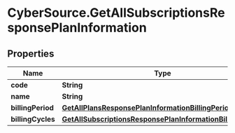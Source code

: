 # CyberSource.GetAllSubscriptionsResponsePlanInformation

## Properties
Name | Type | Description | Notes
------------ | ------------- | ------------- | -------------
**code** | **String** | Plan code  | [optional] 
**name** | **String** | Plan name  | [optional] 
**billingPeriod** | [**GetAllPlansResponsePlanInformationBillingPeriod**](GetAllPlansResponsePlanInformationBillingPeriod.md) |  | [optional] 
**billingCycles** | [**GetAllSubscriptionsResponsePlanInformationBillingCycles**](GetAllSubscriptionsResponsePlanInformationBillingCycles.md) |  | [optional] 



